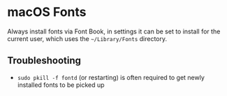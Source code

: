 # macOS Fonts

Always install fonts via Font Book, in settings it can be set to install for the current user, which uses the `~/Library/Fonts` directory.

## Troubleshooting

- `sudo pkill -f fontd` (or restarting) is often required to get newly installed fonts to be picked up
